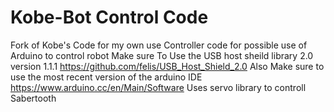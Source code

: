 # Kobe-Bot Control Code
Fork of Kobe's Code for my own use
Controller code for possible use of Arduino to control robot
Make sure To Use the USB host sheild library 2.0 version 1.1.1 https://github.com/felis/USB_Host_Shield_2.0
Also Make sure to use the most recent version of the arduino IDE https://www.arduino.cc/en/Main/Software
Uses servo library to controll Sabertooth
